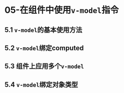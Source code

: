 # 05-在组件中使用`v-model`指令

## 5.1 `v-model`的基本使用方法

## 5.2 `v-model`绑定computed

## 5.3 组件上应用多个`v-model`

## 5.4 `v-model`绑定对象类型